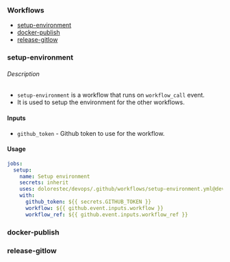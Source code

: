 ### Workflows

- [setup-environment](#setup-environment)
- [docker-publish](#docker-publish)
- [release-gitlow](#release-gitlow)

### setup-environment

###### Description

- `setup-environment` is a workflow that runs on `workflow_call` event.
- It is used to setup the environment for the other workflows.

#### Inputs


- `github_token` - Github token to use for the workflow.

#### Usage

```yaml
jobs:  
  setup:
    name: Setup environment
    secrets: inherit
    uses: dolorestec/devops/.github/workflows/setup-environment.yml@develop
    with:
      github_token: ${{ secrets.GITHUB_TOKEN }}
      workflow: ${{ github.event.inputs.workflow }}
      workflow_ref: ${{ github.event.inputs.workflow_ref }}
```

### docker-publish

### release-gitlow
